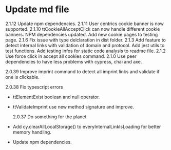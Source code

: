 # Update md file
2.1.12 Update npm dependencies.
2.1.11
User centrics cookie banner is now supported.
2.1.10
ttCookieAllAcceptClick can now handle different cookie banners.
NPM dependencies updated.
Add new cookie pages to testing page.
2.1.6
Fix issue with type delclaration in dist folder.
2.1.3
Add feature to detect internal links with validation of domain and protocol.
Add jest utils to test functions.
Add testing infos for static code analysis to readme file.
2.1.2
Use force click in accept all cookies command.
2.1.0
Use peer dependencies to have less problems with cypress, chai and axe.

2.0.39
Improve imprint command to detect all imprint links and validate if one is clickable.

2.0.38
Fix typescript errors

- ttElementExist boolean and null operator.
- ttValidateImprint use new method signature and improve.

  2.0.37
  Do something for the planet

- Add cy.clearAllLocalStorage() to everyInternalLinkIsLoading for better memory handling.
- Update npm dependencies.
